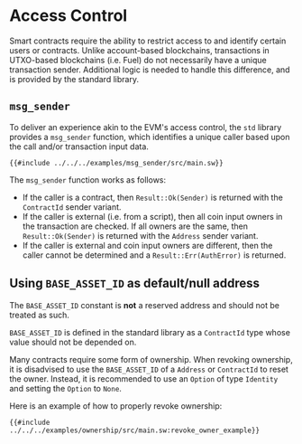 # Access Control

Smart contracts require the ability to restrict access to and identify certain users or contracts. Unlike account-based blockchains, transactions in UTXO-based blockchains (i.e. Fuel) do not necessarily have a unique transaction sender. Additional logic is needed to handle this difference, and is provided by the standard library.

## `msg_sender`

To deliver an experience akin to the EVM's access control, the `std` library provides a `msg_sender` function, which identifies a unique caller based upon the call and/or transaction input data.

```sway
{{#include ../../../examples/msg_sender/src/main.sw}}
```

The `msg_sender` function works as follows:

- If the caller is a contract, then `Result::Ok(Sender)` is returned with the `ContractId` sender variant.
- If the caller is external (i.e. from a script), then all coin input owners in the transaction are checked. If all owners are the same, then `Result::Ok(Sender)` is returned with the `Address` sender variant.
- If the caller is external and coin input owners are different, then the caller cannot be determined and a `Result::Err(AuthError)` is returned.

## Using `BASE_ASSET_ID` as default/null address

The `BASE_ASSET_ID` constant is **not** a reserved address and should not be treated as such.

`BASE_ASSET_ID` is defined in the standard library as a `ContractId` type whose value should not be depended on.

Many contracts require some form of ownership. When revoking ownership, it is disadvised to use the `BASE_ASSET_ID` of a `Address` or `ContractId` to reset the owner. Instead, it is recommended to use an `Option` of type `Identity` and setting the `Option` to `None`. 

Here is an example of how to properly revoke ownership:

```sway
{{#include ../../../examples/ownership/src/main.sw:revoke_owner_example}}
```
